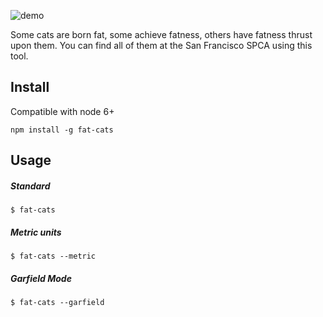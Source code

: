 ![demo](https://github.com/lexiross/fattest-cat/blob/master/cli.gif?raw=true)

Some cats are born fat, some achieve fatness, others have fatness thrust upon them. You can find all of them at the San Francisco SPCA using this tool.

## Install

Compatible with node 6+

`npm install -g fat-cats`

## Usage

##### Standard
`$ fat-cats`

##### Metric units
`$ fat-cats --metric`

##### Garfield Mode
`$ fat-cats --garfield`
